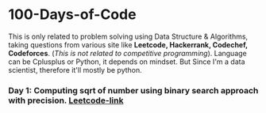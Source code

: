 # 100-Days-of-Code
This is only related to problem solving using Data Structure &amp; Algorithms, taking questions from various 
site like **Leetcode, Hackerrank, Codechef, Codeforces**. (*This is not related to competitive programming*).
Language can be Cplusplus or Python, it depends on mindset. But Since I'm a data scientist, therefore it'll mostly be python.

### Day 1:  Computing sqrt of number using binary search approach with precision. [Leetcode-link](https://leetcode.com/problems/sqrtx/)
